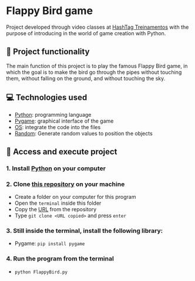 # Flappy Bird game
Project developed through video classes at [HashTag Treinamentos](https://www.hashtagtreinamentos.com/) with the purpose of introducing in the world of game creation with Python. 

## 🔨 Project functionality
The main function of this project is to play the famous Flappy Bird game, in which the goal is to make the bird go through the pipes without touching them, without falling on the ground, and without touching the sky.

## 💻 Technologies used 
* [Python](https://www.python.org/): programming language
* [Pygame](https://pypi.org/project/pygame/): graphical interface of the game
* [OS](https://docs.python.org/pt-br/3.7/library/os.html): integrate the code into the files
* [Random](https://docs.python.org/pt-br/3.7/library/random.html): Generate random values to position the objects

## 📁 Access and execute project
### 1. Install [Python](https://www.python.org/) on your computer

### 2. Clone [this repository](https://github.com/ArturColen/FlappyBird) on your machine
* Create a folder on your computer for this program
* Open the `terminal` inside this folder
* Copy the [URL](https://github.com/ArturColen/FlappyBird.git) from the repository
* Type `git clone <URL copied>` and press `enter`

### 3. Still inside the terminal, install the following library:
* Pygame: `pip install pygame`

### 4. Run the program from the terminal
* `python FlappyBird.py`
